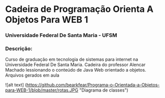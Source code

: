 # Cadeira de Programação Orienta A Objetos Para WEB 1
### Universidade Federal De Santa Maria - UFSM

### Descrição: 
Curso de graduação em tecnologia de sistemas para internet na Universidade Federal De Santa Maria. 
Cadeira do professor Alencar Machado lessionando o conteúdo de Java Web orientado a objetos.
Arquivos gerados em aula


![alt text] (https://github.com/bearkfear/Programa-o-Orientada-a-Objetos-para-WEB-1/blob/master/rotas.JPG "Diagrama de classes")
